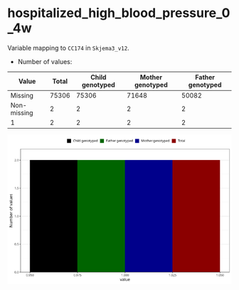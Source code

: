 # hospitalized_high_blood_pressure_0_4w
Variable mapping to `CC174` in `Skjema3_v12`.
- Number of values:

| Value | Total | Child genotyped | Mother genotyped | Father genotyped |
| ----- | ----- | --------------- | ---------------- | ---------------- |
| Missing | 75306 | 75306 | 71648 | 50082 |
| Non-missing | 2 | 2 | 2 | 2 |
| 1 | 2 | 2 | 2 | 2 |



![](hospitalized_high_blood_pressure_0_4w_n.png)



